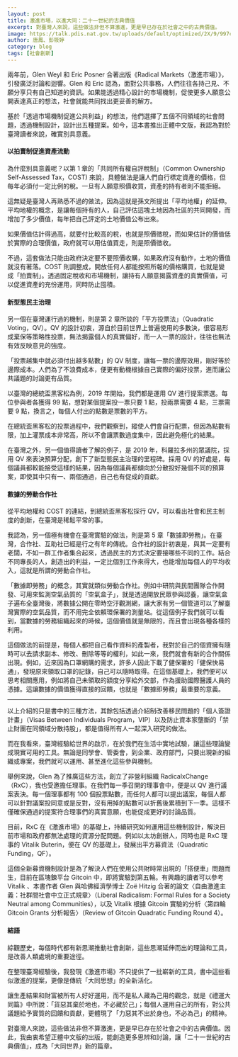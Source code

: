 ```yaml
---
layout: post
title: 激進市場，以進大同：二十一世紀的古典價值
excerpt: 對臺灣人來說，這些做法非但不算激進，更是早已存在於社會之中的古典價值。
image: https://talk.pdis.nat.gov.tw/uploads/default/optimized/2X/9/997ce7f4a6d8b61e62021dfad4ce3707a995f42b_2_1380x920.jpeg
author: 唐鳳、彭筱婷
category: blog
tags: [社會創新]
---
```


兩年前，Glen Weyl 和 Eric Posner 合著出版《Radical Markets（激進市場）》，引發廣泛討論和迴響。Glen 和 Eric 認為，面對公共事務，人們往往各持己見、不願分享只有自己知道的資訊。如果能透過精心設計的市場機制，促使更多人願意公開表達真正的想法，社會就能共同找出更妥善的解方。

基於「透過市場機制促進公共利益」的想法，他們選擇了五個不同領域的社會問題，透過機制設計，設計出五種提案。如今，這本書推出正體中文版，我認為對於臺灣讀者來說，確實別具意義。

#### 以拍賣制促進資產流動

為什麼別具意義呢？以第 1 章的「共同所有權自評稅制」（Common Ownership Self-Assessed Tax，COST) 來說，具體做法是讓人們自行標定資產的價格，但每年必須付一定比例的稅。一旦有人願意照價收買，資產的持有者則不能拒絕。

這無疑是臺灣人再熟悉不過的做法，因為這就是孫文所提出「平均地權」的延伸。平均地權的概念，是讓每個持有的人，自己評估這塊土地因為社區的共同開發，而增加了多少價值，每年把自己評定的土地價值公布出來。

如果價值估計得過高，就要付比較高的稅，也就是照價徵稅，而如果估計的價值低於實際的合理價值，政府就可以用估值買走，則是照價徵收。

不過，這套做法只能由政府決定要不要照價收購，如果政府沒有動作，土地的價值就沒有著落。COST 則調整成，開放任何人都能按照所報的價格購買，也就是變成「拍賣制」。透過固定稅收和市場機制，讓持有人願意揭露資產的真實價值，可以促進資產的充份運用，同時防止囤積。

#### 新型態民主治理

另一個在臺灣運行過的機制，則是第 2 章所談的「平方投票法」（Quadratic Voting，QV）。QV 的設計初衷，源自於目前世界上普遍使用的多數決，很容易形成棄保等策略性投票，無法揭露個人的真實偏好，而一人一票的設計，往往也無法有效反映意見的強度。

「投票越集中就必須付出越多點數」的 QV 制度，讓每一票的邊際效用，剛好等於邊際成本。人們為了不浪費成本，便更有動機根據自己實際的偏好投票，進而讓公共議題的討論更有品質。

以臺灣的總統盃黑客松為例，2019 年開始，我們都是運用 QV 進行提案票選。每位參與者各獲得 99 點，想對某個提案投一票只要 1 點，投兩票需要 4 點，三票需要 9 點，換言之，每個人付出的點數是票數的平方。

在總統盃黑客松的投票過程中，我們觀察到，縱使人們會自行配票，但因為點數有限，加上灌票成本非常高，所以不會讓票數過度集中，因此避免極化的結果。

在臺灣之外，另一個值得讀者了解的例子，是 2019 年，科羅拉多州的眾議院，採用 QV 來表決預算分配，創下了新型態民主治理的里程碑。採用 QV 的好處是，每個議員都較能接受這樣的結果，因為每個議員都傾向於分散投好幾個不同的預算案，即使其中只有一、兩個通過，自己也有促成的貢獻。

#### 數據的勞動合作社

從平均地權和 COST 的連結，到總統盃黑客松採行 QV，可以看出社會和民主制度的創新，在臺灣是稀鬆平常的事。

我認為，另一個極有機會在臺灣實驗的做法，則是第 5 章「數據即勞務」。在臺灣，合作社、互助社已經是行之有年的傳統。合作社的設計初衷是，與其一定要有老闆，不如一群工作者集合起來，透過民主的方式決定要接哪些不同的工作。結合不同專長的人，創造出的利益，一定比個別工作來得大，也能增加每個人的平均收入，這就是所謂的勞動合作社。

「數據即勞務」的概念，其實就類似勞動合作社。例如中研院與民間團隊合作開發、可用來監測空氣品質的「空氣盒子」，就是透過開放民眾參與認養，讓空氣盒子遍布全臺灣後，將數據公開在零時空汙觀測網，讓大家有另一個管道可以了解臺灣實際的空氣品質，而不用完全依賴環保署的測量站。從這個例子我們就可以看到，當數據的勞務組織起來的時候，這個價值就是無限的，而且會出現各種各樣的利用。

這個做法的前提是，每個人都把自己看作資料的產製者，我對於自己的個資擁有隨時可以去請求副本、修改、刪除等等的權利，如此一來，我們就會有新的合作關係出現。例如，近來因為口罩網購的需求，許多人因此下載了健保署的「健保快易通」，發現原來領取口罩的記錄，自己可以隨時取得。在這個基礎上，我們便可以思考相關應用，例如將自己未領取的額度分享給外交部，作為援助國際醫護人員的憑據。這讓數據的價值獲得直接的回饋，也就是「數據即勞務」最重要的意義。

---

以上介紹的只是書中的三種方法，其餘包括透過介紹制改善移民問題的「個人簽證計畫」（Visas Between Individuals Program，VIP）以及防止資本家壟斷的「禁止財團在同領域分散持股」，都是值得所有人一起深入研究的做法。

而在我看來，臺灣經驗給世界的啟示，在於我們在生活中實地試驗，讓這些理論變成現實可用的工具。無論是同學會、管委會，到企業、政府部門，只要出現新的組織或專案，我們就可以運用、甚至進化這些參與機制。

舉例來說，Glen 為了推廣這些方法，創立了非營利組織 RadicalxChange（RxC），我也受邀擔任理事。在我們每一季召開的理事會中，便是以 QV 進行議案表決。每一個理事都有 100 個投票點數，而任何人都可以提出議案，每個人都可以針對議案投同意或是反對，沒有用掉的點數可以折舊後累積到下一季。這樣不僅確保通過的提案符合理事們的真實意願，也能促成更好的討論品質。

目前，RxC 在《激進市場》的基礎上，持續研究如何運用這些機制設計，解決目前市場和政府都無法處理的資源分配問題。例如以太坊創辦人，同時也是 RxC 理事的 Vitalik Buterin，便在 QV 的基礎上，發展出平方募資法（Quadratic Funding，QF）。

這個全新募資機制設計是為了解決人們在使用公共財時常出現的「搭便車」問題而生，目前在區塊鍊平台 Gitcoin 中，即將實驗到第五輪。有興趣的讀者可以參考 Vitalik 、本書作者 Glen 與哈佛經濟學博士 Zoë Hitzig 合著的論文〈自由激進主義：社群間社會中立正式規章〉（Liberal Radicalism: Formal Rules for a Society Neutral among Communities），以及 Vitalik 根據 Gitcoin 實驗的分析〈第四輪 Gitcoin Grants 分析報告〉（Review of Gitcoin Quadratic Funding Round 4）。

#### 結語

綜觀歷史，每個時代都有新思潮推動社會創新，這些思潮延伸而出的理論和工具，是改善人類處境的重要途徑。

在整理臺灣經驗後，我發現《激進市場》不只提供了一批嶄新的工具，書中這些看似激進的提案，更像是傳統「大同思想」的全新活化。

讓生產結果和財富被所有人好好運用，而不是私人藏為己用的觀念，就是《禮運大同篇》中所說：「貨惡其棄於地也，不必藏於己」；每個人運用自己的所有，對公共議題給予實質的回饋和貢獻，更體現了「力惡其不出於身也，不必為己」的精神。

對臺灣人來說，這些做法非但不算激進，更是早已存在於社會之中的古典價值。因此，我由衷希望正體中文版的出版，能創造更多思辨和討論，讓「二十一世紀的古典價值」，成為「大同世界」新的篇章。
